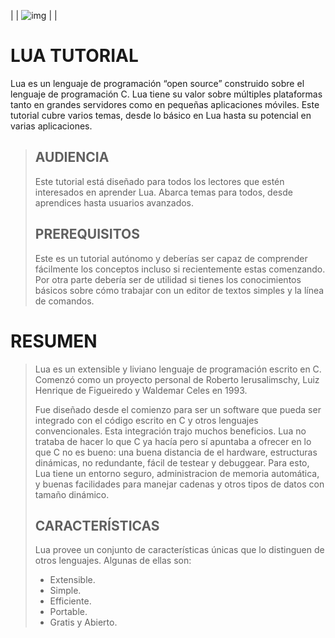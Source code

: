 
| | ![img](https://i.imgur.com/g4HtEtP.jpg) | |



# LUA TUTORIAL

Lua es un lenguaje de programación “open source” construido sobre el lenguaje de programación C. Lua tiene su valor sobre múltiples plataformas tanto en grandes servidores como en pequeñas aplicaciones móviles. Este tutorial cubre varios temas, desde lo básico en Lua hasta su potencial en varias aplicaciones.

> ## AUDIENCIA
> Este tutorial está diseñado para todos los lectores que estén interesados en aprender Lua. Abarca temas para todos, desde aprendices hasta usuarios avanzados.
>
> ## PREREQUISITOS
> Este es un tutorial autónomo y deberías ser capaz de comprender fácilmente los conceptos incluso si recientemente estas comenzando. Por otra parte debería ser de utilidad si tienes los conocimientos básicos sobre cómo trabajar con un editor de textos simples y la línea de comandos.

# RESUMEN
> Lua es un extensible y liviano lenguaje de programación escrito en C. Comenzó como un proyecto personal de Roberto Ierusalimschy, Luiz Henrique de Figueiredo y Waldemar Celes en 1993.
>
> Fue diseñado desde el comienzo para ser un software que pueda ser integrado con el código escrito en C y otros lenguajes convencionales. Esta integración trajo muchos beneficios. Lua no trataba de hacer lo que C ya hacía pero sí apuntaba a ofrecer en lo que C no es bueno: una buena distancia de el hardware, estructuras dinámicas, no redundante, fácil de testear y debuggear. Para esto, Lua tiene un entorno seguro, administracion de memoria automática, y buenas facilidades para manejar cadenas y otros tipos de datos con tamaño dinámico.
>
> ## CARACTERÍSTICAS
> Lua provee un conjunto de características únicas que lo distinguen de otros lenguajes. Algunas de ellas son:
> * Extensible.
> * Simple.
> * Efficiente.
> * Portable.
> * Gratis y Abierto.